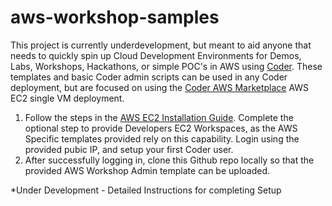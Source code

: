 # aws-workshop-samples
This project is currently underdevelopment, but meant to aid anyone that needs to quickly spin up Cloud Development Environments for Demos, Labs, Workshops, Hackathons, or simple POC's in AWS using [Coder](https://coder.com/cde).  These templates and basic Coder admin scripts can be used in any Coder deployment, but are focused on using the [Coder AWS Marketplace](https://coder.com/docs/install/cloud/ec2) AWS EC2 single VM deployment.

1) Follow the steps in the [AWS EC2 Installation Guide](https://coder.com/docs/install/cloud/ec2). Complete the optional step to provide Developers EC2 Workspaces, as the AWS Specific templates provided rely on this capability.  Login using the provided pubic IP, and setup your first Coder user.
2) After successfully logging in, clone this Github repo locally so that the provided AWS Workshop Admin template can be uploaded.

*Under Development - Detailed Instructions for completing Setup
